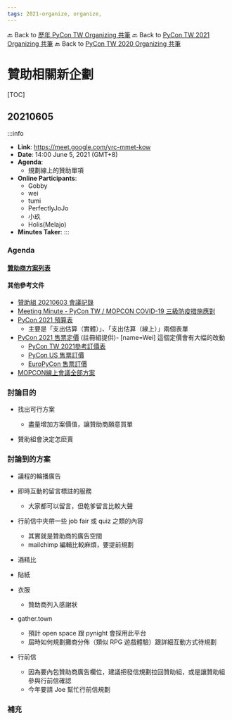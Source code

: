 ```yaml
---
tags: 2021-organize, organize,
---
```

🔙 Back to [歷年 PyCon TW Organizing 共筆](/ryPr7SFyP/%2FHM5mHCFKQCu7-W5ea8ITcw%3Fview)
🔙 Back to [PyCon TW 2021 Organizing 共筆](/Wb9vQrfJQk-5tPoPR23hwA)
🔙 Back to [PyCon TW 2020 Organizing 共筆](/5u84SOprTUeQYBR57TH49w)

# 贊助相關新企劃

[TOC]

## 20210605
:::info
- **Link**: https://meet.google.com/yrc-mmet-kow
- **Date**: 14:00 June 5, 2021 (GMT+8)
- **Agenda**: 
    - 規劃線上的贊助單項
- **Online Participants**:
    - Gobby
    - wei
    - tumi
    - PerfectlyJoJo
    - 小玖
    - Holis(Melajo)
- **Minutes Taker**:
:::

### Agenda

#### [贊助商方案列表](https://docs.google.com/spreadsheets/d/1F4rrsmOG4kjVhBlr_JH2Nm-Z0RbUIazfEsShVr0SY2E/edit#gid=1690984237)
#### 其他參考文件
- [贊助組 20210603 會議記錄](https://hackmd.io/xyIZre8hS7atolriQgLpig#20210603)
- [Meeting Minute - PyCon TW / MOPCON COVID-19 三級防疫措施應對](https://hackmd.io/AQmXn3eETyqHci_reZk3hg)
- [PyCon 2021 預算表](https://docs.google.com/spreadsheets/d/15ne3t9-VcsIx0k7FV8pOm8Jl7WvyItY1xqgSExK5k_4/edit#gid=1744845025)
  - 主要是「支出估算（實體）」、「支出估算（線上）」兩個表單
- [PyCon 2021 售票定價](https://docs.google.com/spreadsheets/d/1ptXee7jMLN33k_awpOmtoA4iVzOBtOj8OCyA9c30734/edit#gid=83956263) (註冊組提供)- [name=Wei] 這個定價會有大幅的改動
  - [PyCon TW 2021參考訂價表](https://docs.google.com/spreadsheets/d/1CeVCnAWJpAveIU9SpSp6q34zAHTwKlY7lsEDOQIvONs/edit#gid=0)
  - [PyCon US 售票訂價](https://us.pycon.org/2021/registration/information/)
  - [EuroPyCon 售票訂價](https://ep2021.europython.eu/registration/buy-tickets/#Business-Ticket)
- [MOPCON線上會議全部方案](https://drive.google.com/drive/u/0/folders/1bPy1xYHhSkZD6EuI1Rw8KxOVpKY7jaUx)

### 討論目的

- 找出可行方案
    - 盡量增加方案價值，讓贊助商願意買單

- 贊助組會決定怎麽賣


### 討論到的方案

- 議程的輪播廣告

- 即時互動的留言標註的服務
    - 大家都可以留言，但乾爹留言比較大聲

- 行前信中夾帶一些 job fair 或 quiz 之類的內容
    - 其實就是贊助商的廣告空間
    - mailchimp 編輯比較麻煩，要提前規劃

- 酒精比

- 貼紙

- 衣服 
    - 贊助商列入感謝狀

- gather.town
    - 預計 open space 跟 pynight 會採用此平台
    - 屆時如何規劃攤商分佈（類似 RPG 遊戲體驗）跟詳細互動方式待規劃 

- 行前信
    - 因為要內包贊助商廣告欄位，建議把發信規劃拉回贊助組，或是讓贊助組參與行前信確認
    - 今年要請 Joe 幫忙行前信規劃 

### 補充

